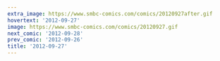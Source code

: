 ```yaml
---
extra_image: https://www.smbc-comics.com/comics/20120927after.gif
hovertext: '2012-09-27'
image: https://www.smbc-comics.com/comics/20120927.gif
next_comic: '2012-09-28'
prev_comic: '2012-09-26'
title: '2012-09-27'
---
```


